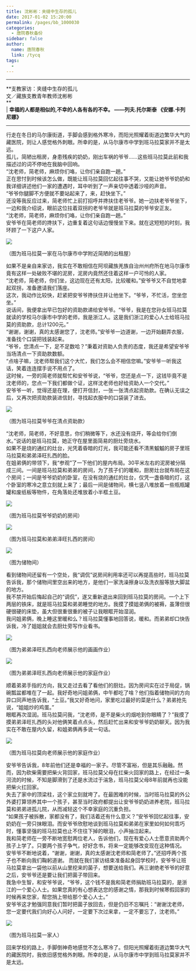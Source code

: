 ```yaml
---
title: 沈彬彬：夹缝中生存的孤儿
date: 2017-01-02 15:20:00
permalink: /pages/bb_1000030
categories: 
  - 唐院春秋备份
sidebar: false
author: 
  name: 唐院春秋
  link: /tycq
tags: 
  - 
---
```


* * *

**支教家访：夹缝中生存的孤儿  
文／藏族支教青年教师沈彬彬  
**  
|  **幸福的人都是相似的,不幸的人各有各的不幸。 ——列夫.托尔斯泰 《安娜.卡列尼娜》**  
  
---  
  
行走在冬日的马尔康街道，手脚会感到格外寒冷，而阳光照耀着街道边繁华大气的藏医院，则让人感觉格外刺眼。所幸的是，从马尔康市中学到班马拉莫家并不是太远。  
孤儿，简陋出租房，身患残疾的奶奶，刚出车祸的爷爷……这些班马拉莫此前和我描述过的词不停地在我脑中回响。  
“沈老师，简老师，麻烦你们咯，让你们亲自跑一趟。”  
正在思忖到时候该怎么做，既能让班马拉莫回忆起往事不哭，又能让她爷爷奶奶和我详细讲述他们一家的遭遇时，耳中听到了一声亲切中透着沙哑的声音。  
“爷爷你腿脚不方便就不要站起来了，来，赶快坐下。”  
还没等我反应过来，简老师忙上前打招呼并搀扶住老爷爷。她一边扶老爷爷坐下，一边和我介绍说，眼前这位拄着双拐的老爷爷就是班马拉莫的爷爷安正友。  
“沈老师，简老师，麻烦你们咯，让你们亲自跑一趟。”  
安爷爷在简老师的搀扶下，边重复着这句话边慢慢坐下来。就在这短短的时刻，我环顾了一下这户人家。  

![](/pic/img2.ph.126.net_r5xpScLk6Q1pz-IB0Ngh_A==_6632072719327602773.jpg)

（图为班马拉莫一家在马尔康市中学附近简陋的出租屋）

如果不是亲自来家访，我实在不敢相信在阿坝藏族羌族自治州州府所在地马尔康市竟有这样一处破败不堪的泥房，泥房内竟然还住着这样一户可怜的人家。  
“沈老师，简老师，你们坐，这边现在还有太阳，比较暖和。”安爷爷又不自觉地拿起双拐，准备邀请我们落座。  
这次，我动作比较快，赶紧把安爷爷搀扶住并让他坐下。“爷爷，不忙活，您坐您坐。”  
说话间，我便拿出早已包好的资助款递给安爷爷。“爷爷，我是在您孙女班马拉莫就读的学校马尔康市中学的老师，我是浙江人。这是我们浙江的爱心人士给班马拉莫的资助款，总计1200元。”  
“谢谢，谢谢，真的太感谢您了，沈老师。”安爷爷一边道谢，一边开始翻弄衣服，准备找个口袋把钱装起来。  
“爷爷，您清点一下，足不足数哈？”秉着对资助人负责的态度，我还是希望安爷爷当场清点一下资助款数额。  
“点啥子嘛，沈老师帮我们这个大忙，我们怎么会不相信您嘛。”安爷爷一听我这话，笑着连连摆手说不用点了。  
这时候，一旁的简老师就帮忙和安爷爷说，“爷爷，您还是点一下，这钱毕竟不是沈老师的，您点一下我们都做个证，这样沈老师也好给资助人一个交代。”  
安爷爷一听，觉得还是在理，便打开信封，一张一张清点起资助款。在确认无误之后，又再次把资助款装进信封，寻找起衣服中的口袋装了进去。  

![](/pic/img0.ph.126.net_vb15RqTlKEqA1VdD2MCZrQ==_6632036435443890714.jpg)

（图为班马拉莫爷爷在清点资助款）

“沈老师，简老师，不好意思，你们稍微等下，水还没有烧开，等会给你们倒水。”说话的是班马拉莫，她正守在屋里面简易的厨灶旁烧水。  
如果不是烧的通红的灶台，光凭着昏暗的灯光，我可能还看不清黑魆魆的房子里班马拉莫和弟弟泽旺扎西的脸。  
在姐弟俩的带领下，我“参观”了一下他们的屋内布局。30平米左右的泥房被分隔成三间。一间是班马拉莫和弟弟的房间，为了孩子们的暖和，厨房灶台就布局在这个房间；一间是爷爷奶奶的卧室，在没有烧的通红的灶台，仅凭一盏昏暗的灯，这个卧室的寒冷之意立刻就上来了；最后一间是储物间，横七竖八堆放着一些瓶瓶罐罐和废纸板等物件，在角落处还堆放着小半框土豆。  

![](/pic/img0.ph.126.net_47lYXTPv-UzJfz05yDgsQg==_6632124396374108043.jpg)

（图为班马拉莫爷爷奶奶的房间）

![](/pic/img0.ph.126.net_HNlmo5XsV5YL84ByhP0UUA==_6632220053885737686.jpg)

（图为班马拉莫和弟弟泽旺扎西的房间）

![](/pic/img2.ph.126.net_OvkC9Z23sIp9uN0sllp43g==_6631949574025291802.jpg)

（图为储物间）

看到储物间还留有一个空处，我“调侃”说房间利用率还可以再提高些时，班马拉莫告诉我，那个储物间里空出来的地方，是他们一家洗澡擦身以及洗衣服等放大脚盆的地方。  
我不禁开始后悔起自己的“调侃”，遂又重新退出来回到班马拉莫的房间。一个上下两层的铁床，就是班马拉莫和弟弟睡觉的地方。我摸了摸姐弟俩的被褥，虽薄但很硬很硬的床垫，虽大但很重很重的被子让我眼眶开始湿润。  
我问姐弟俩，晚上睡这里暖和么？班马拉莫懂事地回答说，暖和。而弟弟却口快告诉我，冷了姐姐就会去厨灶旁写作业看书。  

![](/pic/img1.ph.126.net_GYTLEnDaS69bi7NAjZiX3A==_6632006748629934964.jpg)

（图为弟弟泽旺扎西向老师展示他的画画作业）

![](/pic/img2.ph.126.net_m1PzRn_b8VqAMs1JQ1cThA==_6631839622862517050.jpg)

（图为弟弟泽旺扎西向老师展示他的家庭作业）

顺着弟弟手指的方向，我又走过去看了看他们的厨灶。因为房间实在过于局促，锅碗瓢盆都堆在了一起。我好奇地问姐弟俩，中午都吃了啥？他们指着储物间的方向异口同声地告诉我，“土豆。”我又好奇地问，家里吃过最好的菜是什么？弟弟抢先说，“姐姐炒的鸡蛋。”  
眼眶再次湿润。班马拉莫问我，“沈老师，是不是柴火的烟呛到你眼睛了？”我摸了摸弟弟泽旺扎西的头对他俩笑着点点头，然后赶忙出来和安爷爷奶奶聊天。因为我实在不敢在屋内久留，和姐弟俩再多说一句话。  

![](/pic/img1.ph.126.net_YyDFKWA-r0e28jhgOHl1rg==_6632028738862488028.jpg)

（图为班马拉莫向老师展示他的家庭作业）

安爷爷告诉我，8年前他们还是幸福的一家子。尽管不富裕，但是其乐融融。然而，因为砍柴需要把柴火背回家，班马拉莫父母在扛柴火回家的路上，在经过一条河流的时候，不知是脚滑到了还是水流过于湍急，班马拉莫父母8年前就再也没能把柴火扛回家。  
失去了家中的顶梁柱，这个家立刻就垮了。在最困难的时候，当时班马拉莫的外公外婆打算领养其中一个孩子，甚至当时政府都提出让安爷爷奶奶进养老院，班马拉莫和弟弟进孤儿院，从而减轻这个不幸家庭的沉重负担。  
“如果孩子被拆散，家都没有了，我们活着还有什么意义？”安爷爷回忆起往事，安奶奶在一旁只抹眼泪。而安爷爷欣慰地谈到班马拉莫和弟弟在家里如何如何乖巧时，懂事坚强的班马拉莫也止不住往下掉的眼泪，小声抽泣起来。  
我和简老师在一旁不断地宽慰两位老人，告诉他们，现在有爱心人士愿意资助两个孩子上学了。只要两个孩子争气，好好念书，将来一定能够改变现在这种情况。  
安爷爷不断地说着，“谢谢，谢谢，真的太感谢沈老师和简老师了。”还招呼两个孩子也不断向我们鞠躬道谢。
而就在我们家访结束准备起身回学校时，安爷爷让班马拉莫拿出一袋他以前从山里挖来的菌子，想要送给我们。再三谢绝老爷爷的好意之后，安爷爷还是要让我们把菌子带回来。  
我急中生智，和安爷爷说，“爷爷，这个钱不是我和简老师捐助班马拉莫的，是浙江的一个爱心人士。如果您真的有心想表达您的感谢之情，那我到时候寒假回家的时候再来您家，帮您捎上带给那个爱心人士。”  
安爷爷这才勉强同意我们暂时把菌子放回去，但是仍旧不忘嘱托：“谢谢沈老师，您一定要代我们向好心人问好，一定要下次过来拿，一定不要忘了，沈老师。”  

![](/pic/img1.ph.126.net_EJTt-4ecaDVA9RGc4rLnhg==_6632024340815976967.jpg)

（图为班马拉莫一家人）

回来学校的路上，手脚倒神奇地感觉不怎么寒冷了。但阳光照耀着街道边繁华大气的藏医院时，我依旧感觉格外刺眼。所幸的是，从马尔康市中学到班马拉莫家并不是太远。